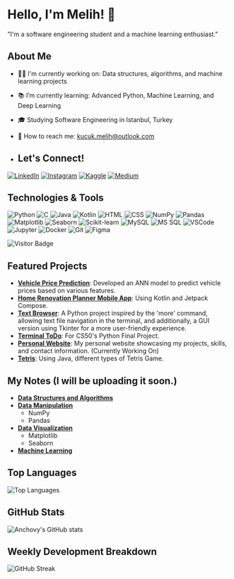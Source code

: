 # Hello, I'm Melih! 👋
"I'm a software engineering student and a machine learning enthusiast."

## About Me
- 👨‍💻 I'm currently working on: Data structures, algorithms, and machine learning projects
- 📚 I’m currently learning: Advanced Python, Machine Learning, and Deep Learning
- 🎓 Studying Software Engineering in Istanbul, Turkey
- 📩 How to reach me: [kucuk.melih@outlook.com](mailto:kucuk.melih@outlook.com)

- ## Let's Connect!
 [![LinkedIn](https://img.shields.io/badge/LinkedIn-0077B5?style=for-the-badge&logo=linkedin&logoColor=white)](https://www.linkedin.com/in/melih-k%C3%BC%C3%A7%C3%BCk-1b493b298/)
 [![Instagram](https://img.shields.io/badge/Instagram-E4405F?style=for-the-badge&logo=instagram&logoColor=white)](https://www.instagram.com/melihkucuk61)
 [![Kaggle](https://img.shields.io/badge/Kaggle-20BEFF?style=for-the-badge&logo=kaggle&logoColor=white)](https://www.kaggle.com/kucukmelih)
 [![Medium](https://img.shields.io/badge/Medium-12100E?style=for-the-badge&logo=medium&logoColor=white)](https://medium.com/@kucuk.melih)

## Technologies & Tools
![Python](https://img.shields.io/badge/-Python-333333?style=flat&logo=python)
![C](https://img.shields.io/badge/-C-333333?style=flat&logo=c)
![Java](https://img.shields.io/badge/-Java-333333?style=flat&logo=java)
![Kotlin](https://img.shields.io/badge/-Kotlin-333333?style=flat&logo=kotlin)
![HTML](https://img.shields.io/badge/-HTML-333333?style=flat&logo=html5)
![CSS](https://img.shields.io/badge/-CSS-333333?style=flat&logo=css3)
![NumPy](https://img.shields.io/badge/-NumPy-333333?style=flat&logo=numpy)
![Pandas](https://img.shields.io/badge/-Pandas-333333?style=flat&logo=pandas)
![Matplotlib](https://img.shields.io/badge/-Matplotlib-333333?style=flat&logo=matplotlib)
![Seaborn](https://img.shields.io/badge/-Seaborn-333333?style=flat&logo=seaborn)
![Scikit-learn](https://img.shields.io/badge/-Scikit--learn-333333?style=flat&logo=scikit-learn)
![MySQL](https://img.shields.io/badge/-MySQL-333333?style=flat&logo=mysql)
![MS SQL](https://img.shields.io/badge/-MS%20SQL-333333?style=flat&logo=microsoft-sql-server)
![VSCode](https://img.shields.io/badge/-VSCode-333333?style=flat&logo=visual-studio-code)
![Jupyter](https://img.shields.io/badge/-Jupyter-333333?style=flat&logo=jupyter)
![Docker](https://img.shields.io/badge/-Docker-333333?style=flat&logo=docker)
![Git](https://img.shields.io/badge/-Git-333333?style=flat&logo=git)
![Figma](https://img.shields.io/badge/-Figma-333333?style=flat&logo=figma)

![Visitor Badge](https://visitor-badge.laobi.icu/badge?page_id=kucukmelih.kucukmelih)

## Featured Projects
- **[Vehicle Price Prediction](https://github.com/kucukmelih/VehiclePricePrediction)**: Developed an ANN model to predict vehicle prices based on various features. 
- **[Home Renovation Planner Mobile App](https://github.com/kucukmelih/HomeRenovationPlannerApp)**: Using Kotlin and Jetpack Compose.
- **[Text Browser](https://github.com/kucukmelih/Python_Projects/tree/main/Text_Browser)**: A Python project inspired by the 'more' command, allowing text file navigation in the terminal, and additionally, a GUI version using Tkinter for a more user-friendly experience.
- **[Terminal ToDo](https://github.com/kucukmelih/Python_Projects/tree/main/CS50P_Final_Project)**: For CS50's Python Final Project.
- **[Personal Website](https://github.com/kucukmelih/PersonalWebsite)**: My personal website showcasing my projects, skills, and contact information. (Currently Working On)
- **[Tetris](https://github.com/kucukmelih/Java_Projects)**: Using Java, different types of Tetris Game.

## My Notes (I will be uploading it soon.)
- **[Data Structures and Algorithms](#)**  
- **[Data Manipulation](#)**  
  - NumPy
  - Pandas
- **[Data Visualization](#)**  
  - Matplotlib  
  - Seaborn
- **[Machine Learning]()**

## Top Languages
![Top Languages](https://github-readme-stats.vercel.app/api/top-langs/?username=kucukmelih&layout=compact&theme=radical)

## GitHub Stats
![Anchovy's GitHub stats](https://github-readme-stats.vercel.app/api?username=kucukmelih&show_icons=true&theme=radical)

## Weekly Development Breakdown
![GitHub Streak](https://github-readme-streak-stats.herokuapp.com/?user=kucukmelih&theme=radical)

<!---
kucukmelih/kucukmelih is a ✨ special ✨ repository because its `README.md` (this file) appears on your GitHub profile.
You can click the Preview link to take a look at your changes.
--->
